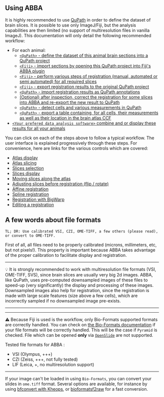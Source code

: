## Using ABBA

It is highly recommended to use [QuPath](https://qupath.github.io/) in order to define the dataset of brain slices. It is possible to use only ImageJ/Fiji, but the analysis capabilities are then limited (no support of multiresolution files in vanilla ImageJ). This documentation will only detail the following recommended workflow:

* For each animal:
  * [`<QuPath>` - define the dataset of this animal brain sections into a QuPath project](create_dataset_and_open.md)
  * [`<Fiji>` - import sections by opening this QuPath project into Fiji's ABBA plugin]()
  * [`<Fiji>` - perform various steps of registration (manual, automated or semi automated) for all required slices]()
  * [`<Fiji>` - export registration results to the original QuPath project]()
  * [`<QuPath>` - import registration results as QuPath annotations]()
  * [(Optional) after inspection, correct the registration for some slices into ABBA and re-export the new result to QuPath]()
  * [`<QuPath>` - detect cells and various measurements in QuPath]()
  * [`<QuPath>` - export a table containing, for all cells, their measurements as well as their location in the brain atlas CCF]()
*  [`<Your prefered data analysis software>` combine and or display these results for all your animals]()

You can click on each of the steps above to follow a typical workflow. The user interface is explained progressively through these steps. For convenience, here are links for the various controls which are covered:
* [Atlas display]()
* [Atlas slicing]()
* [Slices selection]()
* [Slices display]()
* [Moving slices along the atlas]()
* [Adjusting slices before registration (flip / rotate)]()
* [Affine registration]()
* [Spline registration]()
* [Registration with BigWarp]()
* [Editing a registration]()


## A few words about file formats
```
TL; DR: Use calibrated VSI, CZI, OME-TIFF, a few others (please read), 
or convert to OME-TIFF.
```


First of all, all files need to be properly calibrated (microns, millimeters, etc, but not pixels!). This property is important because ABBA takes advantage of the proper calibration to facilitate display and registration. 

---

 :bulb: It is strongly recommended to work with multiresolution file formats (VSI, OME-TIFF, SVS), since brain slices are usually very big 2d images. ABBA, like QuPath, uses pre-computed downsampled images of these files to speed-up (very significantly) the display and processing of these images. Downsampled images also help for registration, since the registration is made with large scale features (size above  a few cells), which are incorrectly sampled if no downsampled image pre-exists.

---

---

:warning: Because Fiji is used is the workflow, only Bio-Formats supported formats are correctly handled. You can check on  [the Bio-Formats documentation](https://docs.openmicroscopy.org/bio-formats/6.6.1/supported-formats.html) if your file formats will be correctly handled. This will be the case if `Pyramid` is checked. File which can be opened **only** via [`OpenSlide`](https://openslide.org/) are not supported.

Tested file formats for ABBA :

* VSI (Olympus, +++)
* CZI (Zeiss, +++, not fully tested)
* LIF (Leica, +, no multiresolution support)

---

If your image can't be loaded in using `Bio-Formats`, you can convert your slides in `ome.tiff` format. Several options are available, for instance by using [bfconvert with Kheops](https://c4science.ch/w/bioimaging_and_optics_platform_biop/image-processing/imagej_tools/ijp-kheops/), or [bioformatsf2raw](https://c4science.ch/w/bioimaging_and_optics_platform_biop/image-processing/qupath/ome-tiff-conversion/) for a fast conversion.